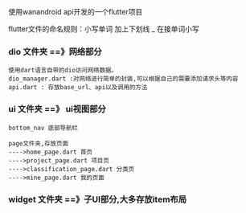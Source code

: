 使用wanandroid api开发的一个flutter项目

flutter文件的命名规则：小写单词 加上下划线 _ 在接单词小写

### dio 文件夹 ==》网络部分
    使用dart语言自带的dio访问网络数据。
    dio_manager.dart :对网络进行简单的封装,可以根据自己的需要添加请求头等内容
    api.dart : 存放base_url、api以及调用的方法

### ui 文件夹 ==》 ui视图部分
    bottom_nav 底部导航栏

    page文件夹,存放页面
    ---->home_page.dart 首页
    ---->project_page.dart 项目页
    ---->classification_page.dart 分类页
    ---->mine_page.dart 我的页面

### widget 文件夹 ==》子UI部分,大多存放item布局
